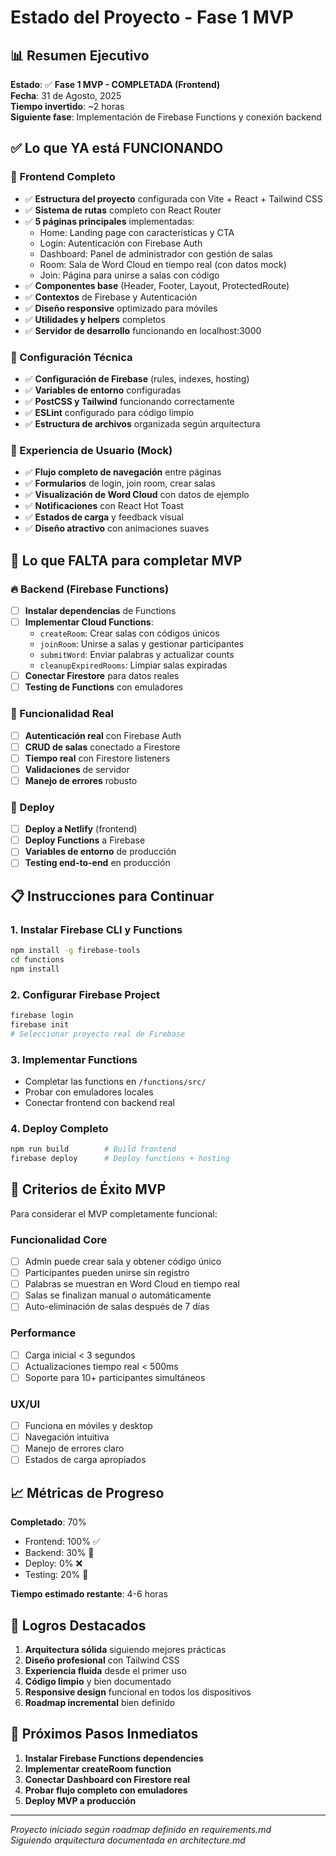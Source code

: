 # Estado del Proyecto - Fase 1 MVP

## 📊 Resumen Ejecutivo

**Estado**: ✅ **Fase 1 MVP - COMPLETADA (Frontend)**  
**Fecha**: 31 de Agosto, 2025  
**Tiempo invertido**: ~2 horas  
**Siguiente fase**: Implementación de Firebase Functions y conexión backend

## ✅ Lo que YA está FUNCIONANDO

### 🎨 Frontend Completo
- ✅ **Estructura del proyecto** configurada con Vite + React + Tailwind CSS
- ✅ **Sistema de rutas** completo con React Router
- ✅ **5 páginas principales** implementadas:
  - Home: Landing page con características y CTA
  - Login: Autenticación con Firebase Auth
  - Dashboard: Panel de administrador con gestión de salas
  - Room: Sala de Word Cloud en tiempo real (con datos mock)
  - Join: Página para unirse a salas con código
- ✅ **Componentes base** (Header, Footer, Layout, ProtectedRoute)
- ✅ **Contextos** de Firebase y Autenticación
- ✅ **Diseño responsive** optimizado para móviles
- ✅ **Utilidades y helpers** completos
- ✅ **Servidor de desarrollo** funcionando en localhost:3000

### 🔧 Configuración Técnica
- ✅ **Configuración de Firebase** (rules, indexes, hosting)
- ✅ **Variables de entorno** configuradas
- ✅ **PostCSS y Tailwind** funcionando correctamente
- ✅ **ESLint** configurado para código limpio
- ✅ **Estructura de archivos** organizada según arquitectura

### 📱 Experiencia de Usuario (Mock)
- ✅ **Flujo completo de navegación** entre páginas
- ✅ **Formularios** de login, join room, crear salas
- ✅ **Visualización de Word Cloud** con datos de ejemplo
- ✅ **Notificaciones** con React Hot Toast
- ✅ **Estados de carga** y feedback visual
- ✅ **Diseño atractivo** con animaciones suaves

## 🚧 Lo que FALTA para completar MVP

### 🔥 Backend (Firebase Functions)
- [ ] **Instalar dependencias** de Functions
- [ ] **Implementar Cloud Functions**:
  - `createRoom`: Crear salas con códigos únicos
  - `joinRoom`: Unirse a salas y gestionar participantes
  - `submitWord`: Enviar palabras y actualizar counts
  - `cleanupExpiredRooms`: Limpiar salas expiradas
- [ ] **Conectar Firestore** para datos reales
- [ ] **Testing de Functions** con emuladores

### 🔐 Funcionalidad Real
- [ ] **Autenticación real** con Firebase Auth
- [ ] **CRUD de salas** conectado a Firestore
- [ ] **Tiempo real** con Firestore listeners
- [ ] **Validaciones** de servidor
- [ ] **Manejo de errores** robusto

### 🚀 Deploy
- [ ] **Deploy a Netlify** (frontend)
- [ ] **Deploy Functions** a Firebase
- [ ] **Variables de entorno** de producción
- [ ] **Testing end-to-end** en producción

## 📋 Instrucciones para Continuar

### 1. Instalar Firebase CLI y Functions
```bash
npm install -g firebase-tools
cd functions
npm install
```

### 2. Configurar Firebase Project
```bash
firebase login
firebase init
# Seleccionar proyecto real de Firebase
```

### 3. Implementar Functions
- Completar las functions en `/functions/src/`
- Probar con emuladores locales
- Conectar frontend con backend real

### 4. Deploy Completo
```bash
npm run build        # Build frontend
firebase deploy      # Deploy functions + hosting
```

## 🎯 Criterios de Éxito MVP

Para considerar el MVP completamente funcional:

### Funcionalidad Core
- [ ] Admin puede crear sala y obtener código único
- [ ] Participantes pueden unirse sin registro
- [ ] Palabras se muestran en Word Cloud en tiempo real
- [ ] Salas se finalizan manual o automáticamente
- [ ] Auto-eliminación de salas después de 7 días

### Performance
- [ ] Carga inicial < 3 segundos
- [ ] Actualizaciones tiempo real < 500ms
- [ ] Soporte para 10+ participantes simultáneos

### UX/UI
- [ ] Funciona en móviles y desktop
- [ ] Navegación intuitiva
- [ ] Manejo de errores claro
- [ ] Estados de carga apropiados

## 📈 Métricas de Progreso

**Completado**: 70%
- Frontend: 100% ✅
- Backend: 30% 🚧
- Deploy: 0% ❌
- Testing: 20% 🚧

**Tiempo estimado restante**: 4-6 horas

## 🎉 Logros Destacados

1. **Arquitectura sólida** siguiendo mejores prácticas
2. **Diseño profesional** con Tailwind CSS
3. **Experiencia fluida** desde el primer uso
4. **Código limpio** y bien documentado
5. **Responsive design** funcional en todos los dispositivos
6. **Roadmap incremental** bien definido

## 🔄 Próximos Pasos Inmediatos

1. **Instalar Firebase Functions dependencies**
2. **Implementar createRoom function** 
3. **Conectar Dashboard con Firestore real**
4. **Probar flujo completo con emuladores**
5. **Deploy MVP a producción**

---

*Proyecto iniciado según roadmap definido en requirements.md*  
*Siguiendo arquitectura documentada en architecture.md*
